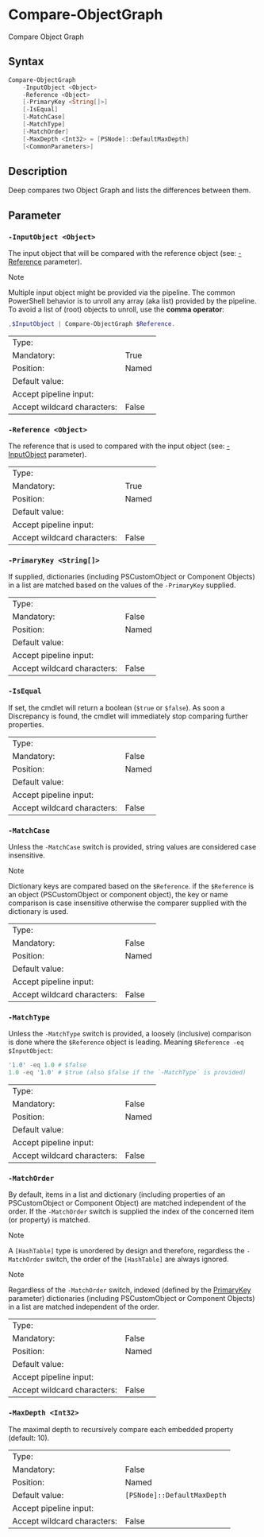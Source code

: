 <!-- markdownlint-disable MD033 -->
# Compare-ObjectGraph

Compare Object Graph

## Syntax

```PowerShell
Compare-ObjectGraph
    -InputObject <Object>
    -Reference <Object>
    [-PrimaryKey <String[]>]
    [-IsEqual]
    [-MatchCase]
    [-MatchType]
    [-MatchOrder]
    [-MaxDepth <Int32> = [PSNode]::DefaultMaxDepth]
    [<CommonParameters>]
```

## Description

Deep compares two Object Graph and lists the differences between them.

## Parameter

### <a id="-inputobject">**`-InputObject <Object>`**</a>

The input object that will be compared with the reference object (see: [-Reference](#-reference) parameter).

> [!NOTE]
> Multiple input object might be provided via the pipeline.
> The common PowerShell behavior is to unroll any array (aka list) provided by the pipeline.
> To avoid a list of (root) objects to unroll, use the **comma operator**:

```PowerShell
,$InputObject | Compare-ObjectGraph $Reference.
```

<table>
<tr><td>Type:</td><td></td></tr>
<tr><td>Mandatory:</td><td>True</td></tr>
<tr><td>Position:</td><td>Named</td></tr>
<tr><td>Default value:</td><td></td></tr>
<tr><td>Accept pipeline input:</td><td></td></tr>
<tr><td>Accept wildcard characters:</td><td>False</td></tr>
</table>

### <a id="-reference">**`-Reference <Object>`**</a>

The reference that is used to compared with the input object (see: [-InputObject](#-inputobject) parameter).

<table>
<tr><td>Type:</td><td></td></tr>
<tr><td>Mandatory:</td><td>True</td></tr>
<tr><td>Position:</td><td>Named</td></tr>
<tr><td>Default value:</td><td></td></tr>
<tr><td>Accept pipeline input:</td><td></td></tr>
<tr><td>Accept wildcard characters:</td><td>False</td></tr>
</table>

### <a id="-primarykey">**`-PrimaryKey <String[]>`**</a>

If supplied, dictionaries (including PSCustomObject or Component Objects) in a list are matched
based on the values of the `-PrimaryKey` supplied.

<table>
<tr><td>Type:</td><td></td></tr>
<tr><td>Mandatory:</td><td>False</td></tr>
<tr><td>Position:</td><td>Named</td></tr>
<tr><td>Default value:</td><td></td></tr>
<tr><td>Accept pipeline input:</td><td></td></tr>
<tr><td>Accept wildcard characters:</td><td>False</td></tr>
</table>

### <a id="-isequal">**`-IsEqual`**</a>

If set, the cmdlet will return a boolean (`$true` or `$false`).
As soon a Discrepancy is found, the cmdlet will immediately stop comparing further properties.

<table>
<tr><td>Type:</td><td></td></tr>
<tr><td>Mandatory:</td><td>False</td></tr>
<tr><td>Position:</td><td>Named</td></tr>
<tr><td>Default value:</td><td></td></tr>
<tr><td>Accept pipeline input:</td><td></td></tr>
<tr><td>Accept wildcard characters:</td><td>False</td></tr>
</table>

### <a id="-matchcase">**`-MatchCase`**</a>

Unless the `-MatchCase` switch is provided, string values are considered case insensitive.

> [!NOTE]
> Dictionary keys are compared based on the `$Reference`.
> if the `$Reference` is an object (PSCustomObject or component object), the key or name comparison
> is case insensitive otherwise the comparer supplied with the dictionary is used.

<table>
<tr><td>Type:</td><td></td></tr>
<tr><td>Mandatory:</td><td>False</td></tr>
<tr><td>Position:</td><td>Named</td></tr>
<tr><td>Default value:</td><td></td></tr>
<tr><td>Accept pipeline input:</td><td></td></tr>
<tr><td>Accept wildcard characters:</td><td>False</td></tr>
</table>

### <a id="-matchtype">**`-MatchType`**</a>

Unless the `-MatchType` switch is provided, a loosely (inclusive) comparison is done where the
`$Reference` object is leading. Meaning `$Reference -eq $InputObject`:

```PowerShell
'1.0' -eq 1.0 # $false
1.0 -eq '1.0' # $true (also $false if the `-MatchType` is provided)
```

<table>
<tr><td>Type:</td><td></td></tr>
<tr><td>Mandatory:</td><td>False</td></tr>
<tr><td>Position:</td><td>Named</td></tr>
<tr><td>Default value:</td><td></td></tr>
<tr><td>Accept pipeline input:</td><td></td></tr>
<tr><td>Accept wildcard characters:</td><td>False</td></tr>
</table>

### <a id="-matchorder">**`-MatchOrder`**</a>

By default, items in a list and dictionary (including properties of an PSCustomObject or Component Object)
are matched independent of the order. If the `-MatchOrder` switch is supplied the index of the concerned
item (or property) is matched.

> [!NOTE]
> A `[HashTable]` type is unordered by design and therefore, regardless the `-MatchOrder` switch, the order
> of the `[HashTable]` are always ignored.

> [!NOTE]
> Regardless of the `-MatchOrder` switch, indexed (defined by the [PrimaryKey](#primarykey) parameter) dictionaries
(including PSCustomObject or Component Objects) in a list are matched independent of the order.

<table>
<tr><td>Type:</td><td></td></tr>
<tr><td>Mandatory:</td><td>False</td></tr>
<tr><td>Position:</td><td>Named</td></tr>
<tr><td>Default value:</td><td></td></tr>
<tr><td>Accept pipeline input:</td><td></td></tr>
<tr><td>Accept wildcard characters:</td><td>False</td></tr>
</table>

### <a id="-maxdepth">**`-MaxDepth <Int32>`**</a>

The maximal depth to recursively compare each embedded property (default: 10).

<table>
<tr><td>Type:</td><td></td></tr>
<tr><td>Mandatory:</td><td>False</td></tr>
<tr><td>Position:</td><td>Named</td></tr>
<tr><td>Default value:</td><td><code>[PSNode]::DefaultMaxDepth</code></td></tr>
<tr><td>Accept pipeline input:</td><td></td></tr>
<tr><td>Accept wildcard characters:</td><td>False</td></tr>
</table>

[comment]: <> (Created with Get-MarkdownHelp: Install-Script -Name Get-MarkdownHelp)
